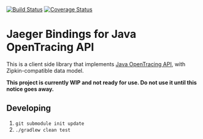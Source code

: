 [![Build Status][ci-img]][ci] [![Coverage Status][cov-img]][cov]

# Jaeger Bindings for Java OpenTracing API

This is a client side library that implements
[Java OpenTracing API](https://github.com/opentracing/opentracing-java),
with Zipkin-compatible data model.

**This project is currently WIP and not ready for use. Do not use it until this notice goes away.**

## Developing

 1. `git submodule init update`
 2. `./gradlew clean test`


  [ci-img]: https://travis-ci.org/uber/jaeger-client-java.svg?branch=master
  [cov-img]: https://coveralls.io/repos/github/uber/jaeger-client-java/badge.svg?branch=master
  [ci]: https://travis-ci.org/uber/jaeger-client-java
  [cov]: https://coveralls.io/github/uber/jaeger-client-java?branch=master
